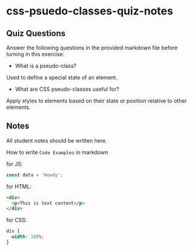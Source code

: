 # css-psuedo-classes-quiz-notes

## Quiz Questions

Answer the following questions in the provided markdown file before turning in this exercise:

- What is a pseudo-class?

Used to define a special state of an element.

- What are CSS pseudo-classes useful for?

Apply styles to elements based on their state or position relative to other elements.

## Notes

All student notes should be written here.

How to write `Code Examples` in markdown

for JS:

```javascript
const data = 'Howdy';
```

for HTML:

```html
<div>
  <p>This is text content</p>
</div>
```

for CSS:

```css
div {
  width: 100%;
}
```
